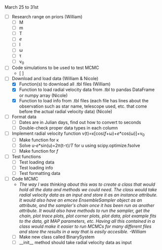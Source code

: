 March 25 to 31st
- [ ] Research range on priors (William)
  - [ ] M
  - [ ] m
  - [ ] T
  - [ ] _e_
  - [ ] I
  - [ ] &omega;
  - [ ] &tau;
  - [ ] v<sub>0</sub> 
- [ ] Code simulations to be used to test MCMC
  - [ ] 
- [ ] Download and load data (William & Nicole)
  - [X] Function(s) to download all .tbl files (William)
  - [X] Function to load radial velocity data from .tbl to pandas DataFrame or numpy array (Nicole)
  - [X] Function to load info from .tbl files (each file has lines about the observation such as star name, telescope used, etc. that come before the actual radial velocity data) (Nicole)
- [ ] Format data
  - [ ] Dates are in Julian days, find out how to convert to seconds
  - [ ] Double-check proper data types in each column  
- [ ] Implement radial velocity function v(t)=&kappa;[cos(_f_+&omega;)+_e_*cos(&omega;)]+v<sub>0</sub>
  - [ ] Make function for &kappa;
  - [ ] Solve u-_e_*sin(u)=2&pi;(t-&tau;)/_T_ for u using scipy.optimize.fsolve
  - [ ] Make function for _f_
- [ ] Test functions
  - [ ] Test loading data
  - [ ] Test loading info
  - [ ] Test formatting data 
- [ ] Code MCMC
  * _The way I was thinking about this was to create a class that would hold all the data and methods we could need. The class would take radial velocity data as an input and store it as an instance attribute. It would also have an emcee EnsembleSampler object as an attribute, and the sampler's chain once it has been run as another attribute. It would also have methods to run the sampler, get the chain, plot trace plots, plot corner plots, plot data, plot example fits to the data, git MAP parameters, etc. Having all this contained in a class would make it easier to run MCMCs for many different files and store the results in a way that is easily accesible. -William_ 
  - [ ] Make new class called BinarySystem
  - [ ] \_\_init\_\_ method should take radial velocity data as input  
